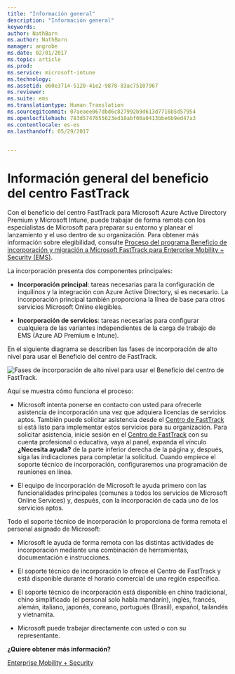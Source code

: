 ```yaml
---
title: "Información general"
description: "Información general"
keywords: 
author: NathBarn
ms.author: NathBarn
manager: angrobe
ms.date: 02/01/2017
ms.topic: article
ms.prod: 
ms.service: microsoft-intune
ms.technology: 
ms.assetid: e60e3714-5120-41e2-9878-83ac75107967
ms.reviewer: 
ms.suite: ems
ms.translationtype: Human Translation
ms.sourcegitcommit: 07aeaee067dbd6c827992b9d613d7716b5d57954
ms.openlocfilehash: 783d5747b55623ed10abf00a0413bbe6b9ed47a3
ms.contentlocale: es-es
ms.lasthandoff: 05/29/2017


---
```


# <a name="fasttrack-center-benefit-overview"></a>Información general del beneficio del centro FastTrack

Con el beneficio del centro FastTrack para Microsoft Azure Active Directory Premium y Microsoft Intune, puede trabajar de forma remota con los especialistas de Microsoft para preparar su entorno y planear el lanzamiento y el uso dentro de su organización. Para obtener más información sobre elegibilidad, consulte [Proceso del programa Beneficio de incorporación y migración a Microsoft FastTrack para Enterprise Mobility + Security (EMS)](fasttrack-center-benefit-process-for-enterprise-mobility-suite-ems.md).


La incorporación presenta dos componentes principales:

-   **Incorporación principal**: tareas necesarias para la configuración de inquilinos y la integración con Azure Active Directory, si es necesario. La incorporación principal también proporciona la línea de base para otros servicios Microsoft Online elegibles.

-   **Incorporación de servicios**: tareas necesarias para configurar cualquiera de las variantes independientes de la carga de trabajo de EMS (Azure AD Premium e Intune).

En el siguiente diagrama se describen las fases de incorporación de alto nivel para usar el Beneficio del centro de FastTrack.

![Fases de incorporación de alto nivel para usar el Beneficio del centro de FastTrack.](./media/ft-onboarding-process.png)

Aquí se muestra cómo funciona el proceso:

- Microsoft intenta ponerse en contacto con usted para ofrecerle asistencia de incorporación una vez que adquiera licencias de servicios aptos. También puede solicitar asistencia desde el [Centro de FastTrack](http://fasttrack.microsoft.com/) si está listo para implementar estos servicios para su organización. Para solicitar asistencia, inicie sesión en el [Centro de FastTrack](http://fasttrack.microsoft.com/) con su cuenta profesional o educativa, vaya al panel, expanda el vínculo **¿Necesita ayuda?** de la parte inferior derecha de la página y, después, siga las indicaciones para completar la solicitud. Cuando empiece el soporte técnico de incorporación, configuraremos una programación de reuniones en línea.

-   El equipo de incorporación de Microsoft le ayuda primero con las funcionalidades principales (comunes a todos los servicios de Microsoft Online Services) y, después, con la incorporación de cada uno de los servicios aptos.

Todo el soporte técnico de incorporación lo proporciona de forma remota el personal asignado de Microsoft:

-   Microsoft le ayuda de forma remota con las distintas actividades de incorporación mediante una combinación de herramientas, documentación e instrucciones.

-   El soporte técnico de incorporación lo ofrece el Centro de FastTrack y está disponible durante el horario comercial de una región específica.

-   El soporte técnico de incorporación está disponible en chino tradicional, chino simplificado (el personal solo habla mandarín), inglés, francés, alemán, italiano, japonés, coreano, portugués (Brasil), español, tailandés y vietnamita.

-   Microsoft puede trabajar directamente con usted o con su representante.

**¿Quiere obtener más información?**

[Enterprise Mobility + Security](https://www.microsoft.com/en-us/cloud-platform/enterprise-mobility)

